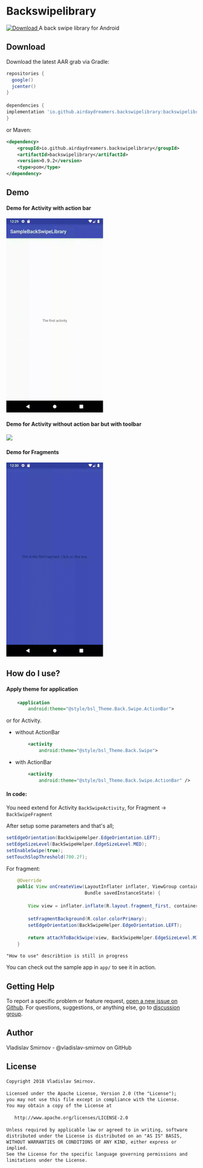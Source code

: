 Backswipelibrary
=====
[ ![Download](https://api.bintray.com/packages/vsmirnov/airdaydreamers/io.github.airdaydreamers.backswipelibrary/images/download.svg?version=0.9.2) ](https://bintray.com/vsmirnov/airdaydreamers/io.github.airdaydreamers.backswipelibrary/0.9.2/link)
A back swipe library for Android

Download
--------
Download the latest AAR grab via Gradle:
```groovy
repositories {
  google()
  jcenter()
}

dependencies {
implementation 'io.github.airdaydreamers.backswipelibrary:backswipelibrary:0.9.2'
}
```
or Maven:
```xml
<dependency>
	<groupId>io.github.airdaydreamers.backswipelibrary</groupId>
	<artifactId>backswipelibrary</artifactId>
	<version>0.9.2</version>
	<type>pom</type>
</dependency>
```

Demo
--------

#### Demo for Activity with action bar

<img src="website/static/gif/activity_with_actionbar.gif" width="256">

#### Demo for Activity without action bar but with toolbar

<img src="website/static/gif/activity_without_actionbar.gif" width="256">

#### Demo for Fragments

<img src="website/static/gif/fragments.gif" width="256">
<!---//![](website/static/gif/fragments.gif = 720x1980)--->


How do I use?
-------------------

#### Apply theme for application

```xml
    <application
        android:theme="@style/bsl_Theme.Back.Swipe.ActionBar">
```

or for Activity. 

- without ActionBar

```xml
        <activity
            android:theme="@style/bsl_Theme.Back.Swipe">
```

- with ActionBar

```xml
        <activity
            android:theme="@style/bsl_Theme.Back.Swipe.ActionBar" />
```

#### In code:
You need extend for Activity `BackSwipeActivity`, for Fragment -> `BackSwipeFragment`

After setup some parameters and that's all;


```java
setEdgeOrientation(BackSwipeHelper.EdgeOrientation.LEFT);
setEdgeSizeLevel(BackSwipeHelper.EdgeSizeLevel.MED);
setEnableSwipe(true);
setTouchSlopThreshold(700.2f);
```

For fragment:
```java
    @Override
    public View onCreateView(LayoutInflater inflater, ViewGroup container,
                             Bundle savedInstanceState) {

        View view = inflater.inflate(R.layout.fragment_first, container, false);

        setFragmentBackground(R.color.colorPrimary);
        setEdgeOrientation(BackSwipeHelper.EdgeOrientation.LEFT);

        return attachToBackSwipe(view, BackSwipeHelper.EdgeSizeLevel.MIN);
    }
```

    "How to use" describtion is still in progress

You can check out the sample app in `app/` to see it in action.

Getting Help
------------
To report a specific problem or feature request, [open a new issue on Github][2]. For questions, suggestions, or
anything else, go to [discussion group][3].

Author
------
Vladislav Smirnov - @vladislav-smirnov on GitHub

License
--------

    Copyright 2018 Vladislav Smirnov.

    Licensed under the Apache License, Version 2.0 (the "License");
    you may not use this file except in compliance with the License.
    You may obtain a copy of the License at

       http://www.apache.org/licenses/LICENSE-2.0

    Unless required by applicable law or agreed to in writing, software
    distributed under the License is distributed on an "AS IS" BASIS,
    WITHOUT WARRANTIES OR CONDITIONS OF ANY KIND, either express or implied.
    See the License for the specific language governing permissions and
    limitations under the License.
    
[1]: https://github.com/vladislav-smirnov/backswipelibrary
[snap]: https://oss.sonatype.org/content/repositories/snapshots/
[2]: https://github.com/vladislav-smirnov/backswipelibrary/issues/new/choose
[3]: https://github.com/vladislav-smirnov/backswipelibrary/discussions
